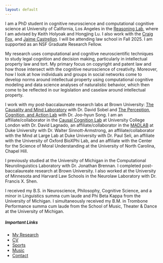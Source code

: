 ```yaml
---
layout: default
---
```


I am a PhD student in cognitive neuroscience and computational cognitive science at University of California, Los Angeles in the [Reasoning Lab](https://reasoninglab.psych.ucla.edu/), where I am advised by Keith Holyoak and Hongjing Lu. I also work with the [Craig Fox](https://www.craigrfox.com/), and [Jaime Castrellon](https://www.castrellonlab.psych.ucla.edu/). I will be attending law school in Fall 2025. I am supported as an NSF Graduate Research Fellow.

My research uses computational and cognitive neuroscientific techniques to study legal cognition and decision making, particularly in intellectual property law and tort. My primary focus on copyright and patent law and how those intersect with the cognitive neuroscience of creativity. Moreover, how I look at how individuals and groups in social networks come to develop norms around intellectual property using computational cognitive modeling and data science analyses of naturalistic behavior, which then come to be reflected in our legislation and caselaw around intellectual property.

I work with my post-baccalaureate research labs at Brown University: [The Causality and Mind Laboratory](https://sites.brown.edu/causalityandmindlab/) with Dr. David Sobel and [The Perception, Cognition, and Action Lab](https://research.clps.brown.edu/songlab/index.html) with Dr. Joo-hyun Song. I am an affiliate/collaborator in the [Causal Cognition Lab](https://causalcognitionlab.com/) at University College London with Dr. David Lagnado, an affiliate/collaborator in the [MADLAB](https://kenan.ethics.duke.edu/mad-lab/) at Duke University with Dr. Walter Sinnott-Armstrong, an affiliate/collaborator with the Mind at Large Lab at Duke University with Dr. Paul Seli, an affiliate with the University of Oxford BioXPhi Lab, and an affiliate with the Center for the Science of Moral Understanding at the University of North Carolina, Chapel Hill.  

I previously studied at the University of Michigan in the Computational Neurolinguistics Laboratory with Dr. Jonathan Brennan. I completed post-baccalaureate research at Brown University. I also worked at the University of Minnesota and Harvard Law Schools in the Neurolaw Laboratory with Dr. Francis X. Shen. 

I received my B.S. in Neuroscience, Philosophy, Cognitive Science, and a minor in Linguistics summa cum laude and Phi Beta Kappa from the University of Michigan. I simultaneously received my B.M. in Trombone Performance summa cum laude from the School of Music, Theater & Dance at the University of Michigan.  

##### Important Links

- [My Research](./research.md)
- [CV](./docs/CV.pdf)
- [Sports](./sports.md)
- [Music](.music.md)
- [Contact](./contact.md)
